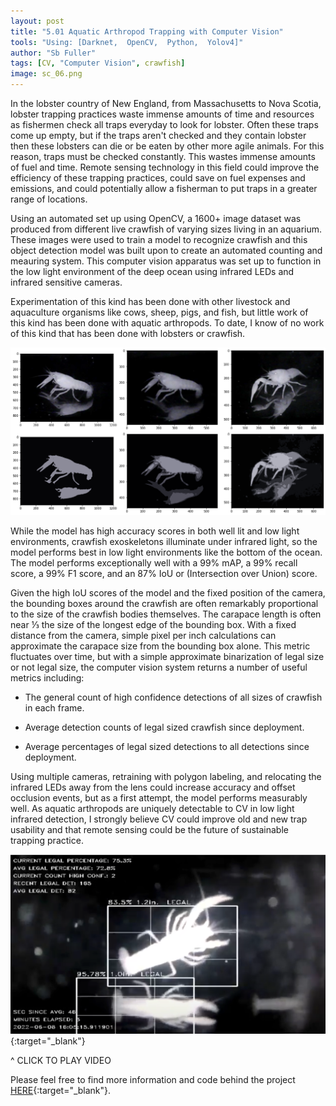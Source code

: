 ```yaml
---
layout: post
title: "5.01 Aquatic Arthropod Trapping with Computer Vision"
tools: "Using: [Darknet,  OpenCV,  Python,  Yolov4]"
author: "Sb Fuller"
tags: [CV, "Computer Vision", crawfish]
image: sc_06.png
---
```


In the lobster country of New England, from Massachusetts to Nova Scotia, lobster trapping practices waste immense amounts of time and resources as fishermen check all traps everyday to look for lobster. Often these traps come up empty, but if the traps aren't checked and they contain lobster then these lobsters can die or be eaten by other more agile animals. For this reason, traps must be checked constantly. This wastes immense amounts of fuel and time. Remote sensing technology in this field could improve the efficiency of these trapping practices, could save on fuel expenses and emissions, and could potentially allow a fisherman to put traps in a greater range of locations.

Using an automated set up using OpenCV, a 1600+ image dataset was produced from different live crawfish of varying sizes living in an aquarium. These images were used to train a model to recognize crawfish and this object detection model was built upon to create an automated counting and meauring system. This computer vision apparatus was set up to function in the low light environment of the deep ocean using infrared LEDs and infrared sensitive cameras.

Experimentation of this kind has been done with other livestock and aquaculture organisms like cows, sheep, pigs, and fish, but little work of this kind has been done with aquatic arthropods. To date, I know of no work of this kind that has been done with lobsters or crawfish.

![ ](./assets/img/test_1.png)

While the model has high accuracy scores in both well lit and low light environments, crawfish exoskeletons illuminate under infrared light, so the model performs best in low light environments like the bottom of the ocean. The model performs exceptionally well with a 99% mAP, a 99% recall score, a 99% F1 score, and an 87% IoU or (Intersection over Union) score.

Given the high IoU scores of the model and the fixed position of the camera, the bounding boxes around the crawfish are often remarkably proportional to the size of the crawfish bodies themselves. The carapace length is often near ⅓ the size of the longest edge of the bounding box. With a fixed distance from the camera, simple pixel per inch calculations can approximate the carapace size from the bounding box alone. This metric fluctuates over time, but with a simple approximate binarization of legal size or not legal size, the computer vision system returns a number of useful metrics including:

- The general count of high confidence detections of all sizes of crawfish in each frame.

- Average detection counts of legal sized crawfish since deployment.

- Average percentages of legal sized detections to all detections since deployment.

Using multiple cameras, retraining with polygon labeling, and relocating the infrared LEDs away from the lens could increase accuracy and offset occlusion events, but as a first attempt, the model performs measurably well. As aquatic arthropods are uniquely detectable to CV in low light infrared detection, I strongly believe CV could improve old and new trap usability and that remote sensing could be the future of sustainable trapping practice.

[![Watch the video](assets/img/tn_01.png)](https://drive.google.com/file/d/1eRCf5trxIHsX3qL1zSNXDUh_YXtbptHS/preview){:target="_blank"}

^ CLICK TO PLAY VIDEO

Please feel free to find more information and code behind the project [HERE](https://github.com/sbfullerstudio/Aquatic_Arthropod_Trapping_with_CV){:target="_blank"}.